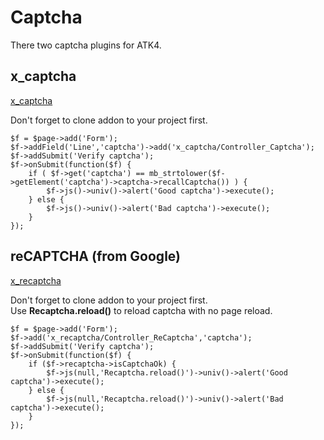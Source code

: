 # Captcha

There two captcha plugins for ATK4.

## x_captcha
[x_captcha](https://github.com/rvadym/x_captcha)

Don't forget to clone addon to your project first.

    $f = $page->add('Form');
    $f->addField('Line','captcha')->add('x_captcha/Controller_Captcha');
    $f->addSubmit('Verify captcha');
    $f->onSubmit(function($f) {
        if ( $f->get('captcha') == mb_strtolower($f->getElement('captcha')->captcha->recallCaptcha()) ) {
            $f->js()->univ()->alert('Good captcha')->execute();
        } else {
            $f->js()->univ()->alert('Bad captcha')->execute();
        }
    });


## reCAPTCHA (from Google)
[x_recaptcha](https://github.com/rvadym/x_recaptcha)

Don't forget to clone addon to your project first. <br>
Use <strong>Recaptcha.reload()</strong> to reload captcha with no page reload.

    $f = $page->add('Form');
    $f->add('x_recaptcha/Controller_ReCaptcha','captcha');
    $f->addSubmit('Verify captcha');
    $f->onSubmit(function($f) {
        if ($f->recaptcha->isCaptchaOk) {
            $f->js(null,'Recaptcha.reload()')->univ()->alert('Good captcha')->execute();
        } else {
            $f->js(null,'Recaptcha.reload()')->univ()->alert('Bad captcha')->execute();
        }
    });